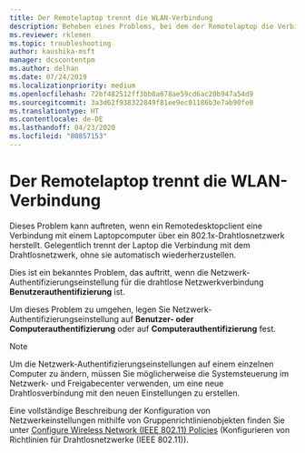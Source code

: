 ```yaml
---
title: Der Remotelaptop trennt die WLAN-Verbindung
description: Beheben eines Problems, bei dem der Remotelaptop die Verbindung mit dem Drahtlosnetzwerk trennt.
ms.reviewer: rklemen
ms.topic: troubleshooting
author: kaushika-msft
manager: dcscontentpm
ms.author: delhan
ms.date: 07/24/2019
ms.localizationpriority: medium
ms.openlocfilehash: 72bf482512ff3bb0a678ae59cd6ac20b947a54d9
ms.sourcegitcommit: 3a3d62f938322849f81ee9ec01186b3e7ab90fe0
ms.translationtype: HT
ms.contentlocale: de-DE
ms.lasthandoff: 04/23/2020
ms.locfileid: "80857153"
---
```

# <a name="remote-laptop-disconnects-from-wireless-network"></a>Der Remotelaptop trennt die WLAN-Verbindung

Dieses Problem kann auftreten, wenn ein Remotedesktopclient eine Verbindung mit einem Laptopcomputer über ein 802.1x-Drahtlosnetzwerk herstellt. Gelegentlich trennt der Laptop die Verbindung mit dem Drahtlosnetzwerk, ohne sie automatisch wiederherzustellen.

Dies ist ein bekanntes Problem, das auftritt, wenn die Netzwerk-Authentifizierungseinstellung für die drahtlose Netzwerkverbindung **Benutzerauthentifizierung** ist.

Um dieses Problem zu umgehen, legen Sie Netzwerk-Authentifizierungseinstellung auf **Benutzer- oder Computerauthentifizierung** oder auf **Computerauthentifizierung** fest.

 > [!NOTE]  
> Um die Netzwerk-Authentifizierungseinstellungen auf einem einzelnen Computer zu ändern, müssen Sie möglicherweise die Systemsteuerung im Netzwerk- und Freigabecenter verwenden, um eine neue Drahtlosverbindung mit den neuen Einstellungen zu erstellen.

Eine vollständige Beschreibung der Konfiguration von Netzwerkeinstellungen mithilfe von Gruppenrichtlinienobjekten finden Sie unter [Configure Wireless Network (IEEE 802.11) Policies](../../../networking/core-network-guide/cncg/wireless/e-wireless-access-deployment.md#bkmk_policies) (Konfigurieren von Richtlinien für Drahtlosnetzwerke (IEEE 802.11)).
